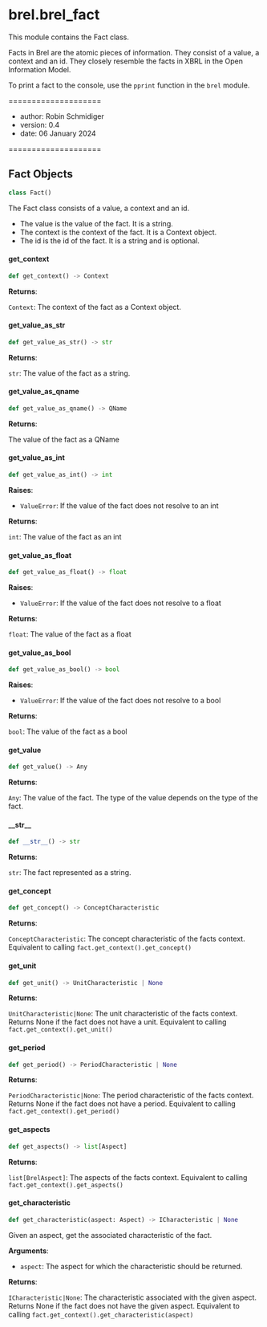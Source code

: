 <a id="brel.brel_fact"></a>

# brel.brel\_fact

This module contains the Fact class.

Facts in Brel are the atomic pieces of information. They consist of a value, a context and an id.
They closely resemble the facts in XBRL in the Open Information Model.

To print a fact to the console, use the `pprint` function in the `brel` module.

====================

- author: Robin Schmidiger
- version: 0.4
- date: 06 January 2024

====================

<a id="brel.brel_fact.Fact"></a>

## Fact Objects

```python
class Fact()
```

The Fact class consists of a value, a context and an id.

- The value is the value of the fact. It is a string.
- The context is the context of the fact. It is a Context object.
- The id is the id of the fact. It is a string and is optional.

<a id="brel.brel_fact.Fact.get_context"></a>

#### get\_context

```python
def get_context() -> Context
```

**Returns**:

`Context`: The context of the fact as a Context object.

<a id="brel.brel_fact.Fact.get_value_as_str"></a>

#### get\_value\_as\_str

```python
def get_value_as_str() -> str
```

**Returns**:

`str`: The value of the fact as a string.

<a id="brel.brel_fact.Fact.get_value_as_qname"></a>

#### get\_value\_as\_qname

```python
def get_value_as_qname() -> QName
```

**Returns**:

The value of the fact as a QName

<a id="brel.brel_fact.Fact.get_value_as_int"></a>

#### get\_value\_as\_int

```python
def get_value_as_int() -> int
```

**Raises**:

- `ValueError`: If the value of the fact does not resolve to an int

**Returns**:

`int`: The value of the fact as an int

<a id="brel.brel_fact.Fact.get_value_as_float"></a>

#### get\_value\_as\_float

```python
def get_value_as_float() -> float
```

**Raises**:

- `ValueError`: If the value of the fact does not resolve to a float

**Returns**:

`float`: The value of the fact as a float

<a id="brel.brel_fact.Fact.get_value_as_bool"></a>

#### get\_value\_as\_bool

```python
def get_value_as_bool() -> bool
```

**Raises**:

- `ValueError`: If the value of the fact does not resolve to a bool

**Returns**:

`bool`: The value of the fact as a bool

<a id="brel.brel_fact.Fact.get_value"></a>

#### get\_value

```python
def get_value() -> Any
```

**Returns**:

`Any`: The value of the fact. The type of the value depends on the type of the fact.

<a id="brel.brel_fact.Fact.__str__"></a>

#### \_\_str\_\_

```python
def __str__() -> str
```

**Returns**:

`str`: The fact represented as a string.

<a id="brel.brel_fact.Fact.get_concept"></a>

#### get\_concept

```python
def get_concept() -> ConceptCharacteristic
```

**Returns**:

`ConceptCharacteristic`: The concept characteristic of the facts context.
Equivalent to calling `fact.get_context().get_concept()`

<a id="brel.brel_fact.Fact.get_unit"></a>

#### get\_unit

```python
def get_unit() -> UnitCharacteristic | None
```

**Returns**:

`UnitCharacteristic|None`: The unit characteristic of the facts context. Returns None if the fact does not have a unit.
Equivalent to calling `fact.get_context().get_unit()`

<a id="brel.brel_fact.Fact.get_period"></a>

#### get\_period

```python
def get_period() -> PeriodCharacteristic | None
```

**Returns**:

`PeriodCharacteristic|None`: The period characteristic of the facts context. Returns None if the fact does not have a period.
Equivalent to calling `fact.get_context().get_period()`

<a id="brel.brel_fact.Fact.get_aspects"></a>

#### get\_aspects

```python
def get_aspects() -> list[Aspect]
```

**Returns**:

`list[BrelAspect]`: The aspects of the facts context.
Equivalent to calling `fact.get_context().get_aspects()`

<a id="brel.brel_fact.Fact.get_characteristic"></a>

#### get\_characteristic

```python
def get_characteristic(aspect: Aspect) -> ICharacteristic | None
```

Given an aspect, get the associated characteristic of the fact.

**Arguments**:

- `aspect`: The aspect for which the characteristic should be returned.

**Returns**:

`ICharacteristic|None`: The characteristic associated with the given aspect. Returns None if the fact does not have the given aspect.
Equivalent to calling `fact.get_context().get_characteristic(aspect)`

